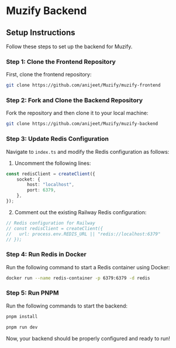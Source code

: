 # Muzify Backend

## Setup Instructions

Follow these steps to set up the backend for Muzify.

### Step 1: Clone the Frontend Repository
First, clone the frontend repository:
```sh
git clone https://github.com/anijeet/Muzify/muzify-frontend
```

### Step 2: Fork and Clone the Backend Repository
Fork the repository and then clone it to your local machine:
```sh
git clone https://github.com/anijeet/Muzify/muzify-backend
```

### Step 3: Update Redis Configuration
Navigate to `index.ts` and modify the Redis configuration as follows:

1. Uncomment the following lines:
```ts
const redisClient = createClient({
    socket: {
        host: "localhost",
        port: 6379,
    },
});
```
2. Comment out the existing Railway Redis configuration:
```ts
// Redis configuration for Railway
// const redisClient = createClient({
//   url: process.env.REDIS_URL || "redis://localhost:6379"
// });
```

### Step 4: Run Redis in Docker
Run the following command to start a Redis container using Docker:
```sh
docker run --name redis-container -p 6379:6379 -d redis
```

### Step 5: Run PNPM
Run the following commands to start the backend:
```sh
pnpm install
```
```sh
pnpm run dev
```

Now, your backend should be properly configured and ready to run!
